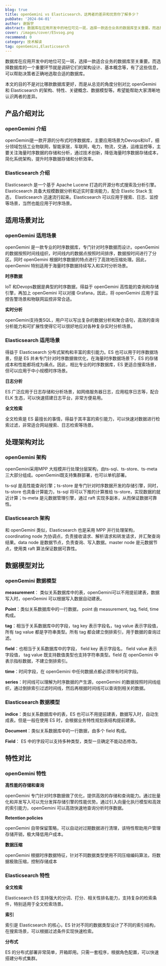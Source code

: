 ```yaml
---
blog: true
title: openGemini vs Elasticsearch，这两者的差异和优势你了解多少？
pubDate: '2024-04-01'
author: 谢振宇
abstract: 数据库在应用开发中的地位可见一斑，选择一款适合业务的数据库至关重要。而选择数据库的一个重要环节就是调研它们的架构设计、基本概念等，有了这些信息，可以帮助决策者正确地选取合适的数据库。
cover: /images/cover/ESvsog.png
recommend: 0
category: 技术解读
tag: openGemini,Elasticsearch
---
```


数据库在应用开发中的地位可见一斑，选择一款适合业务的数据库至关重要。而选择数据库的一个重要环节就是调研它们的架构设计、基本概念等，有了这些信息，可以帮助决策者正确地选取合适的数据库。

本文的目的不是对比哪款数据库更好，而是从总览的角度分别对比 openGemini 和 Elasticsearch 的架构、特性、关键概念、数据模型等。希望能帮助大家清晰地认识两者的差异。

## 产品介绍对比

### openGemini 介绍

openGemini是一款开源的分布式时序数据库，主要应用场景为Devops和IoT，细分领域包括工业物联网，智能家居，车联网，电力，物流，交通，运维监控等，主要关注海量时序数据的存储和分析，通过技术创新，降低海量时序数据存储成本，简化系统架构，提升时序数据存储和分析效率。

### Elasticsearch 介绍

Elasticsearch 是一个基于 Apache Lucene 打造的开源分布式搜索及分析引擎。Elasticsearch 具备大规模数据分析和近实时查询能力，配合 Elastic Stack 生态， Elasticsearch 迅速流行起来。Elasticsearch 可以应用于搜索、日志、监控等场景，当然也能应用于时序场景。

## 适用场景对比

### openGemini 适用场景

openGemini 是一款专业的时序数据库，专门针对时序数据而设计。openGemini的数据按照时间线组织，时间线内的数据点按照时间排序，数据按时间进行了分区。同时 openGemini 根据时序数据的特点进行了高效地压缩处理。因此，openGemini 特别适用于海量时序数据持续写入和实时分析场景。

**时序数据**

IoT 和Devops数据是典型的时序数据，得益于 openGemini 高性能的查询和存储引擎，再加上 openGemini 可以对接 Grafana，因此，将 openGemini 应用于监控告警场景和物联网监控非常合适。

**实时分析**

openGemini支持类SQL，用户可以写出复杂的数据分析和聚合语句，高效的查询分析能力和可扩展性使得它可以很好地应对各种复杂实时分析场景。

### Elasticsearch 适用场景

得益于 Elasticsearch 分布式架构和丰富的索引能力。ES 也可以用于时序数据场景，但是 ES 并未专门针对时序数据做优化，在海量时序数据场景下，ES 的存储成本和性能都将成为痛点。因此，相比专业的时序数据库，ES 更适合搜索场景，但可以应用于中小规模时序场景。

**日志分析**

ES 广泛应用于日志存储和分析场景，如网络服务器日志，应用程序日志等，配合 ELK 生态，可以快速搭建日志平台，非常方便易用。

**全文检索**

全文检索是 ES 最擅长的事情，得益于其丰富的索引能力，可以快速对数据进行检索过滤，非常适合网站搜索、日志检索等场景。

## 处理架构对比

### openGemini 架构

openGemini采用MPP 大规模并行处理分层架构，由ts-sql、ts-store、ts-meta三大部分组成。openGemini既支持集群部署，也可以单机部署。

ts-sql 是高性能查询引擎；ts-store 是专门针对时序数据开发的存储引擎，同时，ts-store 也具备计算能力，ts-sql 将可以下推的计算推给 ts-store，实现数据的就近计算；ts-meta 是元数据管理引擎，通过 raft 实现多副本，从而保证数据可靠性。

### Elasticsearch 架构

和 openGemini 类似，Elasticsearch 也是采用 MPP 并行处理架构，coordinating node 为协调点，负责接收请求、解析请求和转发请求，并汇聚查询结果。data node 是数据节点，负责查询、写入数据。master node 是元数据节点，使用类 raft 算法保证数据可靠性。

## 数据模型对比

### openGemini 数据模型

**measurement**： 类似关系数据库中的表，openGemini可以不用提前建表，数据写入时，openGemini 可以根据写入数据自动建表。

**Point**：类似关系数据库中的一行数据， point 由 measurement, tag, field, time 构成。

**tag**：相当于关系数据库中的字段，tag key 表示字段名，tag value 表示字段值，所有 tag value 都是字符串类型。所有 tag 都会建立倒排索引，用于数据的查询过滤。

**field**：也相当于关系数据库中的字段， field key 表示字段名， field value 表示字段值， tag value 既支持数值类型也支持字符串类型。field 在 openGemini 中表示指标数据，不建立倒排索引。

**time**：时间字段，在 openGemini 中任何数据点都必须带有时间字段。

**series**：时间线可以理解为时序数据的产生源，openGemini 的数据按照时间线组织，通过倒排索引过滤时间线，然后再根据时间线可以查询到相关的数据。

### Elasticsearch 数据模型

**indice**：类似关系数据库中的表，ES 也可以不用提前建表，数据写入时，自动生成表。但是一般在使用 ES 时，会根据业务特性规划表结构提前建表。

**Document**：类似关系数据库中的一行数据，由多个 field 构成。

**Field**： ES 中的字段可以支持多种类型，类型一旦确定不能动态修改。

## 特性对比

### openGemini 特性

**高性能的存储和查询**

openGemini 专门针对时序数据做了优化，提供高效的存储和查询能力。通过批量化和并发写入可以充分发挥存储引擎的性能优势。通过引入向量化执行模型和高效的索引能力，openGemini 可以高效快速地查询分析时序数据。

**Retention policies**

openGemini 自带保留策略，可以自动对过期数据进行清理，该特性帮助用户管理存储开销，极大降低用户成本。

**数据压缩**

openGemini 根据时序数据特征，针对不同数据类型使用不同压缩编码算法，将数据极致压缩，控制存储成本

### Elasticsearch 特性

**全文检索**

Elasticsearch ES 支持强大的分词、打分、相关性排名能力，支持复杂的检索条件，特别适用于全文检索场景。

**索引**

索引是 Elasticsearch 的核心，ES 针对不同的数据类型设计了不同的索引结构，在搜索场景，可以根据过滤条件实现快速检索。

**分布式**

ES 的分布式部署非常简单，开箱即用。只需一套程序，根据角色配置，可以快速搭建分布式集群。
